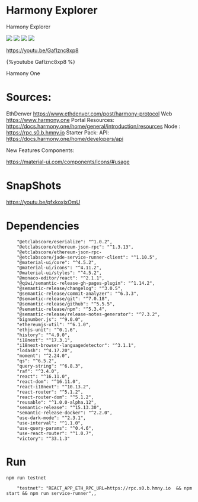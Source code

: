 # Harmony Explorer


Harmony Explorer 



![](https://i.imgur.com/wrpvxPq.png)
![](https://i.imgur.com/BSn8vT7.png)
![](https://i.imgur.com/na7n9Nl.png)
![](https://i.imgur.com/mfbJDS5.png)

https://youtu.be/GafIznc8xp8

{%youtube GafIznc8xp8 %}


Harmony One 



# Sources: 
EthDenver https://www.ethdenver.com/post/harmony-protocol
Web https://www.harmony.one
Portal Resources: https://docs.harmony.one/home/general/introduction/resources
Node : https://rpc.s0.b.hmny.io 
Starter Pack: 
API: https://docs.harmony.one/home/developers/api

New Features Components:

https://material-ui.com/components/icons/#usage


# SnapShots



https://youtu.be/pfxkoxjxOmU

# Dependencies    
```json=
    "@etclabscore/eserialize": "^1.0.2",
    "@etclabscore/ethereum-json-rpc": "^1.3.13",
    "@etclabscore/ethereum-json-rpc-
    "@etclabscore/jade-service-runner-client": "^1.10.5",
    "@material-ui/core": "^4.5.2",
    "@material-ui/icons": "^4.11.2",
    "@material-ui/styles": "^4.5.2",
    "@monaco-editor/react": "^2.1.1",
    "@qiwi/semantic-release-gh-pages-plugin": "^1.14.2",
    "@semantic-release/changelog": "^3.0.5",
    "@semantic-release/commit-analyzer": "^6.3.3",
    "@semantic-release/git": "^7.0.18",
    "@semantic-release/github": "^5.5.5",
    "@semantic-release/npm": "^5.3.4",
    "@semantic-release/release-notes-generator": "^7.3.2",
    "bignumber.js": "^9.0.0",
    "ethereumjs-util": "^6.1.0",
    "ethjs-unit": "^0.1.6",
    "history": "^4.9.0",
    "i18next": "^17.3.1",
    "i18next-browser-languagedetector": "^3.1.1",
    "lodash": "^4.17.20",
    "moment": "^2.24.0",
    "qs": "^6.5.2",
    "query-string": "^6.8.3",
    "raf": "^3.4.0",
    "react": "^16.11.0",
    "react-dom": "^16.11.0",
    "react-i18next": "^10.13.2",
    "react-router": "^5.1.2",
    "react-router-dom": "^5.1.2",
    "reusable": "^1.0.0-alpha.12",
    "semantic-release": "^15.13.30",
    "semantic-release-docker": "^2.2.0",
    "use-dark-mode": "^2.3.1",
    "use-interval": "^1.1.0",
    "use-query-params": "^0.4.6",
    "use-react-router": "^1.0.7",
    "victory": "^33.1.3"

```


# Run 

`npm run testnet`

```json=
    "testnet": "REACT_APP_ETH_RPC_URL=https://rpc.s0.b.hmny.io  && npm start && npm run service-runner",,
  
```




   
